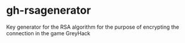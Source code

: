# gh-rsagenerator
Key generator for the RSA algorithm for the purpose of encrypting the connection in the game GreyHack
